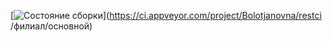 [![Состояние сборки](https://ci.appveyor.com/api/projects/status/4pklwi6675iua1fm/branch/main?svg=true)](https://ci.appveyor.com/project/Bolotjanovna/restci /филиал/основной)
